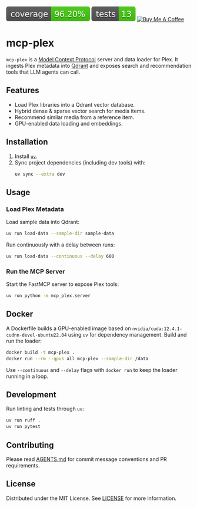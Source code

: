 ![coverage](https://raw.githubusercontent.com/constructorfleet/mcp-plex/coveragebadges/coverage.svg)
![tests](https://raw.githubusercontent.com/constructorfleet/mcp-plex/coveragebadges/tests.svg)
[![Buy Me A Coffee](https://img.shields.io/badge/Buy%20Me%20a%20Coffee-donate-yellow?logo=buy-me-a-coffee&logoColor=white)](https://www.buymeacoffee.com/constructorfleet)

# mcp-plex

`mcp-plex` is a [Model Context Protocol](https://github.com/modelcontextprotocol) server and data
loader for Plex. It ingests Plex metadata into [Qdrant](https://qdrant.tech/) and exposes
search and recommendation tools that LLM agents can call.

## Features
- Load Plex libraries into a Qdrant vector database.
- Hybrid dense & sparse vector search for media items.
- Recommend similar media from a reference item.
- GPU-enabled data loading and embeddings.

## Installation
1. Install [`uv`](https://github.com/astral-sh/uv).
2. Sync project dependencies (including dev tools) with:
   ```bash
   uv sync --extra dev
   ```

## Usage
### Load Plex Metadata
Load sample data into Qdrant:
```bash
uv run load-data --sample-dir sample-data
```

Run continuously with a delay between runs:
```bash
uv run load-data --continuous --delay 600
```

### Run the MCP Server
Start the FastMCP server to expose Plex tools:
```bash
uv run python -m mcp_plex.server
```

## Docker
A Dockerfile builds a GPU-enabled image based on
`nvidia/cuda:12.4.1-cudnn-devel-ubuntu22.04` using `uv` for dependency
management. Build and run the loader:
```bash
docker build -t mcp-plex .
docker run --rm --gpus all mcp-plex --sample-dir /data
```
Use `--continuous` and `--delay` flags with `docker run` to keep the loader
running in a loop.

## Development
Run linting and tests through `uv`:
```bash
uv run ruff .
uv run pytest
```

## Contributing
Please read [AGENTS.md](AGENTS.md) for commit message conventions and PR
requirements.

## License
Distributed under the MIT License. See [LICENSE](LICENSE) for more information.
